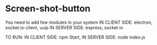 # Screen-shot-button
You need to add few modules in your system
IN CLIENT SIDE:
electron,
socket.io-client,
uuip
IN SERVER SIDE:
express,
socket.io


TO RUN:
IN CLIENT SIDE: npm Start, 
IN SERVER SIDE: node index.js
